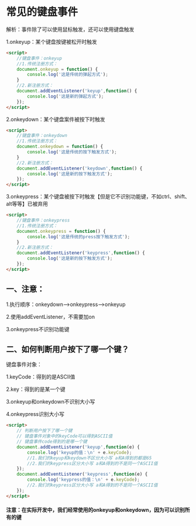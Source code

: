 # 常见的键盘事件

解析：事件除了可以使用鼠标触发，还可以使用键盘触发

1.onkeyup：某个键盘按键被松开时触发

```html
<script>
    //键盘事件：onkeyup
    //1.传统注册方式：
    document.onkeyup = function() {
        console.log('这是传统的弹起方式');
    }
    //2.新注册方式：
    document.addEventListener('keyup',function() {
        console.log('这是新的弹起方式');
    });
</script>
```

2.onkeydown：某个键盘案件被按下时触发

```html
<script>
    //键盘事件：onkeydown
    //1.传统注册方式：
    document.onkeydown = function() {
        console.log('这是传统的按下触发方式');
    }
    //2.新注册方式：
    document.addEventListener('keydown',function() {
        console.log('这是新的按下触发方式');
    });
</script>
```

3.onkeypress：某个键盘被按下时触发【但是它不识别功能键，不如ctrl、shift、alt等等】已被弃用

```html
<script>
    //键盘事件：onkeypress
    //1.传统注册方式：
    document.onkeypress = function() {
        console.log('这是传统的press按下触发方式');
    }
    //2.新注册方式：
    document.addEventListener('keypress',function() {
        console.log('这是新的按下触发方式');
    });
</script>
```

## 一、注意：

1.执行顺序：onkeydown-->onkeypress-->onkeyup

2.使用addEventListener，不需要加on

3.onkeypress不识别功能键

## 二、如何判断用户按下了哪一个键？

键盘事件对象：

1.keyCode：得到的是ASCII值

2.key：得到的是某一个键

3.onkeyup和onkeydown不识别大小写

4.onkeypress识别大小写

```html
<script>
    // 判断用户按下了哪一个键
    // 键盘事件对象中的keyCode可以得到ASCII值
    // 键盘事件code得到的是哪一个键
    document.addEventListener('keyup',function(e) {
        console.log('keyup的值：\n' + e.keyCode);
        //1.我们的keyup和keydown不区分大小写 a和A得到的都是65
        //2.我们的keypress区分大小写 a和A得到的不是同一个ASCII值
    });
    document.addEventListener('keypress',function(e) {
        console.log('keypress的值：\n' + e.keyCode);
        //2.我们的keypress区分大小写 a和A得到的不是同一个ASCII值
    });
</script>
```

#### 注意：在实际开发中，我们经常使用的onkeyup和onkeydown，因为可以识别所有的键

